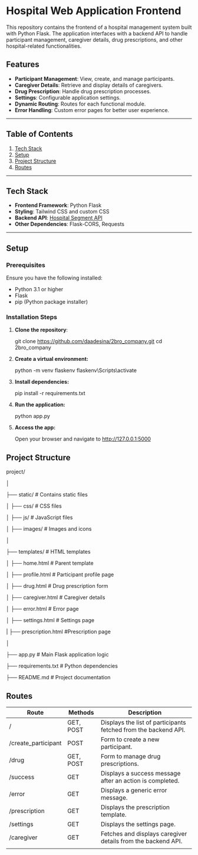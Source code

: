 # Hospital Web Application Frontend

This repository contains the frontend of a hospital management system built with Python Flask. The application interfaces with a backend API to handle participant management, caregiver details, drug prescriptions, and other hospital-related functionalities.

## Features

- **Participant Management**: View, create, and manage participants.
- **Caregiver Details**: Retrieve and display details of caregivers.
- **Drug Prescription**: Handle drug prescription processes.
- **Settings**: Configurable application settings.
- **Dynamic Routing**: Routes for each functional module.
- **Error Handling**: Custom error pages for better user experience.

---

## Table of Contents

1. [Tech Stack](#tech-stack)
2. [Setup](#setup)
3. [Project Structure](#project-structure)
4. [Routes](#routes)

---

## Tech Stack

- **Frontend Framework**: Python Flask
- **Styling**: Tailwind CSS and custom CSS
- **Backend API**: [Hospital Segment API](https://hospital-segment.onrender.com)
- **Other Dependencies**: Flask-CORS, Requests

---

## Setup

### Prerequisites

Ensure you have the following installed:

- Python 3.1 or higher
- Flask
- pip (Python package installer)

### Installation Steps

1. **Clone the repository**:

   git clone https://github.com/daadesina/2bro_company.git
   cd 2bro_company

2. **Create a virtual environment:**

    python -m venv flaskenv
    flaskenv\Scripts\activate

3. **Install dependencies:**

    pip install -r requirements.txt

4. **Run the application:**

    python app.py

5. **Access the app:**

    Open your browser and navigate to http://127.0.0.1:5000

## Project Structure

<p>project/</p>
<p>│</p>
<p>├── static/               # Contains static files</p>
<p>│   ├── css/              # CSS files</p>
<p>│   ├── js/               # JavaScript files</p>
<p>│   ├── images/           # Images and icons</p>
<p>│</p>
<p>├── templates/            # HTML templates</p>
<p>│   ├── home.html         # Parent template</p>
<p>│   ├── profile.html      # Participant profile page</p>
<p>│   ├── drug.html         # Drug prescription form</p>
<p>│   ├── caregiver.html    # Caregiver details</p>
<p>│   ├── error.html        # Error page</p>
<p>│   ├── settings.html     # Settings page</p>
<p>|   ├── prescription.html #Prescription page</p>
<p>│</p>
<p>├── app.py                # Main Flask application logic</p>
<p>├── requirements.txt      # Python dependencies</p>
<p>├── README.md             # Project documentation</p>

## Routes

<table>
    <thead>
        <th>Route</th>
        <th>Methods</th>
        <th>Description</th>
    </thead>
    <tbody>
        <tr>
            <td>/</td>
            <td>GET, POST</td>
            <td>Displays the list of participants fetched from the backend API.</td>
        </tr>
        <tr>
            <td>/create_participant</td>
            <td>POST</td>
            <td>Form to create a new participant.</td>
        </tr>
        <tr>
            <td>/drug</td>
            <td>GET, POST</td>
            <td>Form to manage drug prescriptions.</td>
        </tr>
        <tr>
            <td>/success</td>
            <td>GET</td>
            <td>Displays a success message after an action is completed.</td>
        </tr>
        <tr>
            <td>/error</td>
            <td>GET</td>
            <td>Displays a generic error message.</td>
        </tr>
        <tr>
            <td>/prescription</td>
            <td>GET</td>
            <td>Displays the prescription template.</td>
        </tr>
        <tr>
            <td>/settings</td>
            <td>GET</td>
            <td>Displays the settings page.</td>
        </tr>
        <tr>
            <td>/caregiver</td>
            <td>GET</td>
            <td>Fetches and displays caregiver details from the backend API.</td>
        </tr>
        <tr>
            <td></td>
            <td></td>
            <td></td>
        </tr>
    </tbody>
</table>